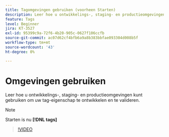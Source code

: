 ```yaml
---
title: Tagomgevingen gebruiken (voorheen Starten)
description: Leer hoe u ontwikkelings-, staging- en productieomgevingen kunt gebruiken om uw tag-eigenschap te ontwikkelen en te valideren.
feature: Tags
level: Beginner
jira: KT-3527
exl-id: 95399c9a-72f6-4b20-905c-0627f106ccfb
source-git-commit: ac07d62cf4bfb6a9a8b383bbfae093304d008b5f
workflow-type: tm+mt
source-wordcount: '43'
ht-degree: 0%

---
```


# Omgevingen gebruiken

Leer hoe u ontwikkelings-, staging- en productieomgevingen kunt gebruiken om uw tag-eigenschap te ontwikkelen en te valideren.

>[!NOTE]
>
> Starten is nu **[!DNL tags]**

>[!VIDEO](https://video.tv.adobe.com/v/28729/?quality=12&learn=on)
